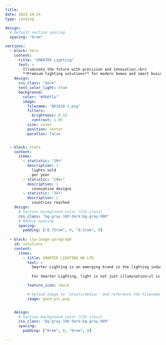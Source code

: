 ```yaml
---
title: 
date: 2023-10-24
type: landing

design:
  # Default section spacing
  spacing: "6rem"

sections:
  - block: hero
    content:
      title: "SMARTER Lighting"
      text: >
        Illuminate the future with precision and innovation.<br>
        **Premium lighting solutions** for modern homes and smart businesses.
    design:
      css_class: "dark"
      text_color_light: true
      background:
        color: "#0b0f1a"
        image:
          filename: "BD1010 1.png"
          filters:
            brightness: 0.55
            contrast: 1.05
          size: cover
          position: center
          parallax: false


  - block: stats
    content:
      items:
        - statistic: "1M+"
          description: |
            lights sold 
            per year
        - statistic: "10k+"
          description: |
            innovative designs 
        - statistic: "3k+"
          description: |
            countries reached
    design:
      # Section background color (CSS class)
      css_class: "bg-gray-100 dark:bg-gray-900"
      # Reduce spacing
      spacing:
        padding: ["0.75rem", 0, "0.5rem", 0]
        
  - block: cta-image-paragraph
    id: solutions
    content:
      items:
        - title: SMARTER LIGHTING HK LTD
          text: >
            Smarter Lighting is an emerging brand in the lighting industry, distinguished by its innovative design philosophy and exceptional craftsmanship. Drawing inspiration from nature and optical aesthetics, it integrates modern artistry with functionality to create refined lighting solutions for both residential and commercial spaces.
            
            For Smarter Lighting, light is not just illumination—it is a medium of art that defines mood and depth. Through the balance of brightness and shadow, its designs merge science and aesthetics to shape tranquil and inspiring environments. Each piece is created to harmonize with its space, offering a seamless blend of comfort, elegance, and sensory pleasure—transforming light into a refined expression of life.

          feature_icon: check

          # Upload image to `assets/media/` and reference the filename here
          image: good_pic.png


    design:
      # Section background color (CSS class)
      css_class: "bg-gray-100 dark:bg-gray-900"
      spacing:
        padding: ["0rem", 0, "0rem", 0]

---
```

